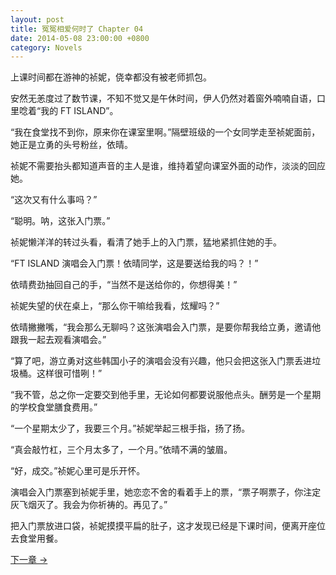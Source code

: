 ```yaml
---
layout: post
title: 冤冤相爱何时了 Chapter 04
date: 2014-05-08 23:00:00 +0800
category: Novels
---
```

上课时间都在游神的祯妮，侥幸都没有被老师抓包。

安然无恙度过了数节课，不知不觉又是午休时间，伊人仍然对着窗外喃喃自语，口里唸着“我的 FT ISLAND”。

“我在食堂找不到你，原来你在课室里啊。”隔壁班级的一个女同学走至祯妮面前，她正是立勇的头号粉丝，依晴。

祯妮不需要抬头都知道声音的主人是谁，维持着望向课室外面的动作，淡淡的回应她。

“这次又有什么事吗？”

“聪明。呐，这张入门票。”

祯妮懒洋洋的转过头看，看清了她手上的入门票，猛地紧抓住她的手。

“FT ISLAND 演唱会入门票！依晴同学，这是要送给我的吗？！”

依晴费劲抽回自己的手，“当然不是送给你的，你想得美！”

祯妮失望的伏在桌上，“那么你干嘛给我看，炫耀吗？”

依晴撇撇嘴，“我会那么无聊吗？这张演唱会入门票，是要你帮我给立勇，邀请他跟我一起去观看演唱会。”

“算了吧，游立勇对这些韩国小子的演唱会没有兴趣，他只会把这张入门票丢进垃圾桶。这样很可惜咧！”

“我不管，总之你一定要交到他手里，无论如何都要说服他点头。酬劳是一个星期的学校食堂膳食费用。”

“一个星期太少了，我要三个月。”祯妮举起三根手指，扬了扬。

“真会敲竹杠，三个月太多了，一个月。”依晴不满的皱眉。

“好，成交。”祯妮心里可是乐开怀。

演唱会入门票塞到祯妮手里，她恋恋不舍的看着手上的票，“票子啊票子，你注定灰飞烟灭了。我会为你祈祷的。再见了。”

把入门票放进口袋，祯妮摸摸平扁的肚子，这才发现已经是下课时间，便离开座位去食堂用餐。

[下一章 →](/novels/2014/05/09/the-sins-of-love-05.html)